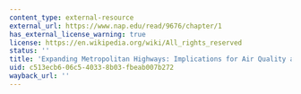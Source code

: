 ```yaml
---
content_type: external-resource
external_url: https://www.nap.edu/read/9676/chapter/1
has_external_license_warning: true
license: https://en.wikipedia.org/wiki/All_rights_reserved
status: ''
title: 'Expanding Metropolitan Highways: Implications for Air Quality and Energy Use'
uid: c513ecb6-06c5-4033-8b03-fbeab007b272
wayback_url: ''
---
```

